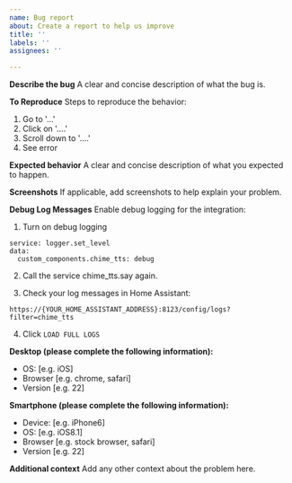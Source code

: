 ```yaml
---
name: Bug report
about: Create a report to help us improve
title: ''
labels: ''
assignees: ''

---
```


**Describe the bug**
A clear and concise description of what the bug is.

**To Reproduce**
Steps to reproduce the behavior:
1. Go to '...'
2. Click on '....'
3. Scroll down to '....'
4. See error

**Expected behavior**
A clear and concise description of what you expected to happen.

**Screenshots**
If applicable, add screenshots to help explain your problem.

**Debug Log Messages**
Enable debug logging for the integration:
1. Turn on debug logging
```
service: logger.set_level
data:
  custom_components.chime_tts: debug
```

2. Call the service chime_tts.say again.

3. Check your log messages in Home Assistant:
```
https://{YOUR_HOME_ASSISTANT_ADDRESS}:8123/config/logs?filter=chime_tts
```

4. Click `LOAD FULL LOGS`

**Desktop (please complete the following information):**
 - OS: [e.g. iOS]
 - Browser [e.g. chrome, safari]
 - Version [e.g. 22]

**Smartphone (please complete the following information):**
 - Device: [e.g. iPhone6]
 - OS: [e.g. iOS8.1]
 - Browser [e.g. stock browser, safari]
 - Version [e.g. 22]

**Additional context**
Add any other context about the problem here.
